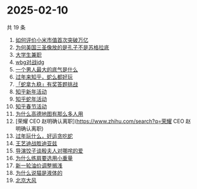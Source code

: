 # 2025-02-10

共 19 条

<!-- BEGIN -->
<!-- 最后更新时间 Mon Feb 10 2025 17:11:39 GMT+0800 (China Standard Time) -->

1. [如何评价小米市值首次突破万亿](https://www.zhihu.com/search?q=如何评价小米市值首次突破万亿)
1. [为何美国三圣像放的是孔子不是苏格拉底](https://www.zhihu.com/search?q=为何美国三圣像放的是孔子不是苏格拉底)
1. [大学生兼职](https://www.zhihu.com/search?q=大学生兼职)
1. [wbg对战jdg](https://www.zhihu.com/search?q=wbg对战jdg)
1. [一个男人最大的底气是什么](https://www.zhihu.com/search?q=一个男人最大的底气是什么)
1. [过年来知乎，蛇么都好玩](https://www.zhihu.com/search?q=过年来知乎，蛇么都好玩)
1. [「蛇拿九稳」有奖答题挑战](https://www.zhihu.com/search?q=「蛇拿九稳」有奖答题挑战)
1. [知乎新年活动](https://www.zhihu.com/search?q=知乎新年活动)
1. [知乎蛇年活动](https://www.zhihu.com/search?q=知乎蛇年活动)
1. [知乎春节活动](https://www.zhihu.com/search?q=知乎春节活动)
1. [为什么高德地图有那么多人用](https://www.zhihu.com/search?q=为什么高德地图有那么多人用)
1. [荣耀 CEO 赵明确认离职](https://www.zhihu.com/search?q=荣耀 CEO 赵明确认离职)
1. [过年玩什么，好运贪吃蛇](https://www.zhihu.com/search?q=过年玩什么，好运贪吃蛇)
1. [王艺迪战胜迪亚兹](https://www.zhihu.com/search?q=王艺迪战胜迪亚兹)
1. [导演饺子谈殷夫人对哪咤的爱](https://www.zhihu.com/search?q=导演饺子谈殷夫人对哪咤的爱)
1. [为什么练肩要选用小重量](https://www.zhihu.com/search?q=为什么练肩要选用小重量)
1. [新一轮油价调整搁浅](https://www.zhihu.com/search?q=新一轮油价调整搁浅)
1. [为什么说猫是液体的](https://www.zhihu.com/search?q=为什么说猫是液体的)
1. [北京大风](https://www.zhihu.com/search?q=北京大风)

<!-- END -->
